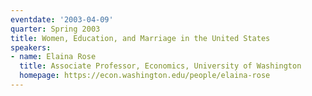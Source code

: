 ```yaml
---
eventdate: '2003-04-09'
quarter: Spring 2003
title: Women, Education, and Marriage in the United States
speakers:
- name: Elaina Rose
  title: Associate Professor, Economics, University of Washington
  homepage: https://econ.washington.edu/people/elaina-rose
---
```

